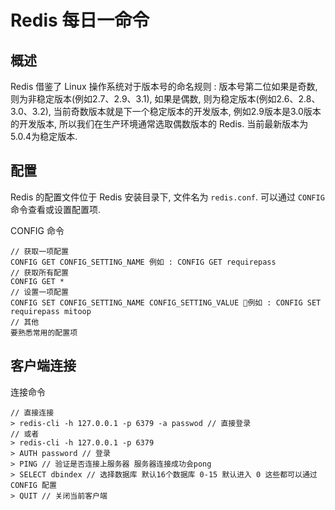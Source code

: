 # Redis 每日一命令

## 概述
Redis 借鉴了 Linux 操作系统对于版本号的命名规则 :
版本号第二位如果是奇数, 则为非稳定版本(例如2.7、2.9、3.1), 如果是偶数, 则为稳定版本(例如2.6、2.8、3.0、3.2), 当前奇数版本就是下一个稳定版本的开发版本, 例如2.9版本是3.0版本的开发版本, 所以我们在生产环境通常选取偶数版本的 Redis. 当前最新版本为5.0.4为稳定版本.

## 配置
Redis 的配置文件位于 Redis 安装目录下, 文件名为 `redis.conf`.
可以通过 `CONFIG` 命令查看或设置配置项.

CONFIG 命令
```
// 获取一项配置
CONFIG GET CONFIG_SETTING_NAME 例如 : CONFIG GET requirepass
// 获取所有配置
CONFIG GET *
// 设置一项配置
CONFIG SET CONFIG_SETTING_NAME CONFIG_SETTING_VALUE 例如 : CONFIG SET requirepass mitoop
// 其他
要熟悉常用的配置项
```

## 客户端连接

连接命令

```
// 直接连接
> redis-cli -h 127.0.0.1 -p 6379 -a passwod // 直接登录
// 或者
> redis-cli -h 127.0.0.1 -p 6379
> AUTH password // 登录
> PING // 验证是否连接上服务器 服务器连接成功会pong
> SELECT dbindex // 选择数据库 默认16个数据库 0-15 默认进入 0 这些都可以通过 CONFIG 配置
> QUIT // 关闭当前客户端
```


